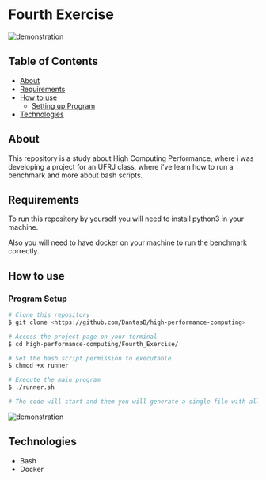 # Fourth Exercise

![demonstration](https://cdn.discordapp.com/attachments/539836343094870016/855296126223777792/unknown.png)

## Table of Contents

<!--ts-->
   * [About](#about)
   * [Requirements](#requirements)
   * [How to use](#how-to-use)
      * [Setting up Program](#program-setup)
   * [Technologies](#technologies)
<!--te-->

## About

This repository is a study about High Computing Performance, where i was developing a project for an UFRJ class, where i've learn how to run a benchmark and more about bash scripts.

## Requirements

To run this repository by yourself you will need to install python3 in your machine.

Also you will need to have docker on your machine to run the benchmark correctly.

## How to use

### Program Setup

```bash
# Clone this repository
$ git clone <https://github.com/DantasB/high-performance-computing>

# Access the project page on your terminal
$ cd high-performance-computing/Fourth_Exercise/

# Set the bash script permission to executable
$ chmod +x runner

# Execute the main program
$ ./runner.sh

# The code will start and them you will generate a single file with all GFLOPS measured by the benchmark 
```
![demonstration](https://cdn.discordapp.com/attachments/539836343094870016/855297429423521802/unknown.png)


## Technologies

* Bash
* Docker
